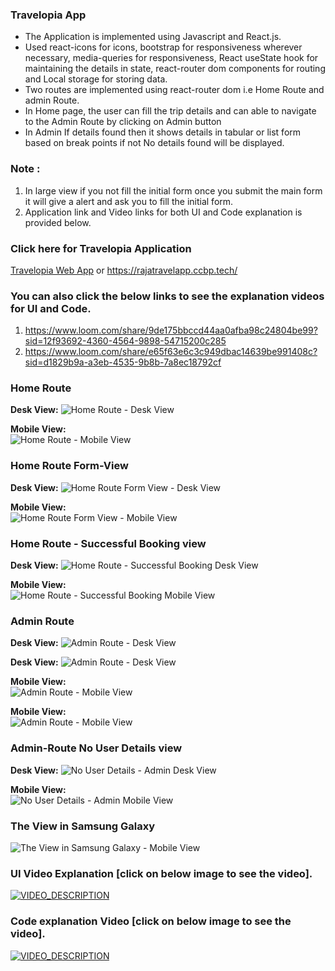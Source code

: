 ### Travelopia App

- The Application is implemented using Javascript and React.js.
- Used react-icons for icons, bootstrap for responsiveness wherever necessary, media-queries for responsiveness, React useState hook for maintaining the details in state, react-router dom components for routing and Local storage for storing data.
- Two routes are implemented using react-router dom i.e Home Route and admin Route.
- In Home page, the user can fill the trip details and can able to navigate to the Admin Route by clicking on Admin button
- In Admin If details found then it shows details in tabular or list form based on break points if not No details found will be displayed.

### Note :

1. In large view if you not fill the initial form once you submit the main form it will give a alert and ask you to fill the initial form.
2. Application link and Video links for both UI and Code explanation is provided below.

### Click here for Travelopia Application

[Travelopia Web App](https://rajatravelapp.ccbp.tech/) or https://rajatravelapp.ccbp.tech/

### You can also click the below links to see the explanation videos for UI and Code.

1. https://www.loom.com/share/9de175bbccd44aa0afba98c24804be99?sid=12f93692-4360-4564-9898-54715200c285
2. https://www.loom.com/share/e65f63e6c3c949dbac14639be991408c?sid=d1829b9a-a3eb-4535-9b8b-7a8ec18792cf

### Home Route

**Desk View:** ![Home Route - Desk View](https://res.cloudinary.com/duws9fktk/image/upload/v1687585254/Travelopia/Home-route-desk-view_kxr0ww.png)

**Mobile View:**  
 ![Home Route - Mobile View](https://res.cloudinary.com/duws9fktk/image/upload/v1687585231/Travelopia/Home-route-mobile-view_girl2v.png)

### Home Route Form-View

**Desk View:** ![Home Route Form View - Desk View](https://res.cloudinary.com/duws9fktk/image/upload/v1687585238/Travelopia/Home-route-form-view-desk-view_cxocd6.png)

**Mobile View:**  
![Home Route Form View - Mobile View](https://res.cloudinary.com/duws9fktk/image/upload/v1687585224/Travelopia/Home-route-form-view-mobile-view_avcgp8.png)

### Home Route - Successful Booking view

**Desk View:** ![Home Route - Successful Booking Desk View](https://res.cloudinary.com/duws9fktk/image/upload/v1687597237/Home-route-succeful-booking-desk-view_abjwg1.png)

**Mobile View:**  
 ![Home Route - Successful Booking Mobile View](https://res.cloudinary.com/duws9fktk/image/upload/v1687597235/Home-route-succeful-booking-mobile-view_gh8xyn.png)

### Admin Route

**Desk View:** ![Admin Route - Desk View](https://res.cloudinary.com/duws9fktk/image/upload/v1687585257/Travelopia/Admin-route-desk-view_lnkz9d.png)

**Desk View:** ![Admin Route - Desk View](https://res.cloudinary.com/duws9fktk/image/upload/v1687612066/Additional_Home_Route_e6ccus.png)

**Mobile View:**  
![Admin Route - Mobile View](https://res.cloudinary.com/duws9fktk/image/upload/v1687585228/Travelopia/admin-route-mobile-view-_x7krqg.png)

**Mobile View:**  
![Admin Route - Mobile View](https://res.cloudinary.com/duws9fktk/image/upload/v1687612066/Additinal_mobile_view_pl3bjm.png)

### Admin-Route No User Details view

**Desk View:** ![No User Details - Admin Desk View](https://res.cloudinary.com/duws9fktk/image/upload/v1687585258/Travelopia/No-user-details-Admin_sqrftt.png)

**Mobile View:**  
![No User Details - Admin Mobile View](https://res.cloudinary.com/duws9fktk/image/upload/v1687585257/Travelopia/No-user-details-Admin-mobile-view_qedlw1.png)

### The View in Samsung Galaxy

![The View in Samsung Galaxy - Mobile View](https://res.cloudinary.com/duws9fktk/image/upload/v1687611741/The_view_in_Samsung_Galaxy_fold_fw8ysq.png)

### UI Video Explanation [click on below image to see the video].

[![VIDEO_DESCRIPTION](https://res.cloudinary.com/duws9fktk/image/upload/v1687585254/Travelopia/Home-route-desk-view_kxr0ww.png)](https://www.loom.com/share/9de175bbccd44aa0afba98c24804be99?sid=12f93692-4360-4564-9898-54715200c285)

### Code explanation Video [click on below image to see the video].

[![VIDEO_DESCRIPTION](https://res.cloudinary.com/duws9fktk/image/upload/v1687620593/Code_Explaination_th0k62.png)](https://www.loom.com/share/e65f63e6c3c949dbac14639be991408c?sid=d1829b9a-a3eb-4535-9b8b-7a8ec18792cf)
